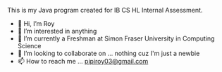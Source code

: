 This is my Java program created for IB CS HL Internal Assessment. 

- 👋 Hi, I’m Roy
- 👀 I’m interested in anything
- 🌱 I’m currently a Freshman at Simon Fraser University in Computing Science
- 💞️ I’m looking to collaborate on ... nothing cuz I'm just a newbie
- 📫 How to reach me ... pipiroy03@gmail.com

<!---
09shir/09shir is a ✨ special ✨ repository because its `README.md` (this file) appears on your GitHub profile.
You can click the Preview link to take a look at your changes.
--->
